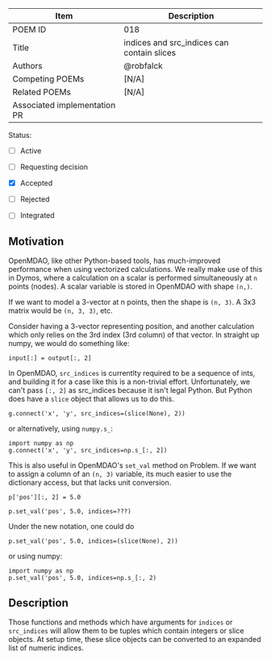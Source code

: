 | Item                        | Description                                                              |
| --------------------------- | ------------------------------------------------------------------------ |
| POEM ID                     | 018                                                                      |
| Title                       | indices and src_indices can contain slices                               |
| Authors                     | @robfalck                                                                |
| Competing POEMs             | [N/A]                                                                    |
| Related POEMs               | [N/A]                                                                    |
| Associated implementation PR|                                                                          |

Status:

- [ ] Active
- [ ] Requesting decision
- [x] Accepted
- [ ] Rejected
- [ ] Integrated


Motivation
----------

OpenMDAO, like other Python-based tools, has much-improved performance when using vectorized calculations.
We really make use of this in Dymos, where a calculation on a scalar is performed simultaneously at `n`
points (nodes).  A scalar variable is stored in OpenMDAO with shape `(n,)`.

If we want to model a 3-vector at n points, then the shape is `(n, 3)`.  A 3x3 matrix would be `(n, 3, 3)`, etc.

Consider having a 3-vector representing position, and another calculation which only relies on the 3rd index (3rd column) of that vector.
In straight up numpy, we would do something like:

```
input[:] = output[:, 2]
```

In OpenMDAO, `src_indices` is currentlty required to be a sequence of ints, and building it for a case like this is a non-trivial effort.
Unfortunately, we can't pass `[:, 2]` as src_indices because it isn't legal Python.
But Python does have a `slice` object that allows us to do this.

```
g.connect('x', 'y', src_indices=(slice(None), 2))
```

or alternatively, using `numpy.s_`:

```
import numpy as np
g.connect('x', 'y', src_indices=np.s_[:, 2])
```

This is also useful in OpenMDAO's `set_val` method on Problem.
If we want to assign a column of an `(n, 3)` variable, its much easier to use the dictionary access, but that lacks unit conversion.

```
p['pos'][:, 2] = 5.0

p.set_val('pos', 5.0, indices=???)
```

Under the new notation, one could do

```
p.set_val('pos', 5.0, indices=(slice(None), 2))
```

or using numpy:

```
import numpy as np
p.set_val('pos', 5.0, indices=np.s_[:, 2)
```

Description
-----------

Those functions and methods which have arguments for `indices` or `src_indices` will allow them to be tuples which contain integers or slice objects.
At setup time, these slice objects can be converted to an expanded list of numeric indices.


